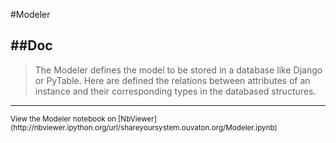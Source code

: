 
<!--
FrozenIsBool False
-->

#Modeler

##Doc
----


> 
> The Modeler defines the model to be stored in a database like Django or PyTable.
> Here are defined the relations between attributes of an instance and their corresponding
> types in the databased structures.
> 
> 

----

<small>
View the Modeler notebook on [NbViewer](http://nbviewer.ipython.org/url/shareyoursystem.ouvaton.org/Modeler.ipynb)
</small>

